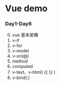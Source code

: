 # Vue demo

### Day1-Day6
0. vue 基本架構  
1. v-if  
2. v-for  
3. v-model
4. v-on(@)  
5. method  
6. computed
7. v-text、v-html( {{ }} )  
8. v-bind(:)  

